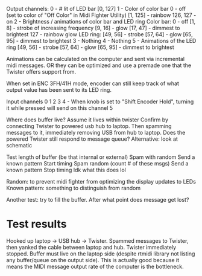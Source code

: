 Output channels:
0 - # lit of LED bar
  [0, 127]
1 - Color of color bar
  0           - off (set to color of "Off Color" in Midi Fighter Utility)
  [1, 125]    - rainbow
  126, 127    - on
2 - Brightness / animations of color bar and LED ring
  Color bar:
    0         - off
    [1, 8]    - strobe of increasing frequency
    [9, 16]   - glow
    [17, 47]  - dimmest to brightest
    127 - rainbow glow
  LED ring:
    [49, 56]  - strobe
    [57, 64]  - glow
    [65, 95]  - dimmest to brightest
3 - Nothing
4 - Nothing
5 - Animations of the LED ring
  [49, 56]  - strobe
  [57, 64]  - glow
  [65, 95] - dimmest to brightest


Animations can be calculated on the computer and sent via incremental midi
messages. OR they can be optimized and use a premade one that the Twister
offers support from.

When set in ENC 3FH/41H mode, encoder can still keep track of what output
value has been sent to its LED ring.


Input channels
0
1
2
3
4 - When knob is set to "Shift Encoder Hold", turning it while pressed will send
    on this channel
5


Where does buffer live?
Assume it lives within twister
Confirm by connecting Twister to powered usb hub to laptop. Then spamming messages to it, immediately removing USB from hub to laptop. Does the powered Twister still respond to message queue?
Alternative: look at schematic

Test length of buffer (be that internal or external)
Spam with random
Send a known pattern
Start timing
Spam random (count # of these msgs)
Send a known pattern
Stop timing
Idk what this does lol

Random: to prevent midi fighter from optimizing the display updates to LEDs
Known pattern: something to distinguish from random

Another test: try to fill the buffer. After what point does message get lost?

# Test results
Hooked up laptop -> USB hub -> Twister. Spammed messages to Twister, then yanked
the cable between laptop and hub. Twister immediately stopped.
Buffer must live on the laptop side (despite rtmidi library not listing
any buffer/queue on the output side).
This is actually good because it means the MIDI message output rate of the
computer is the bottleneck.
